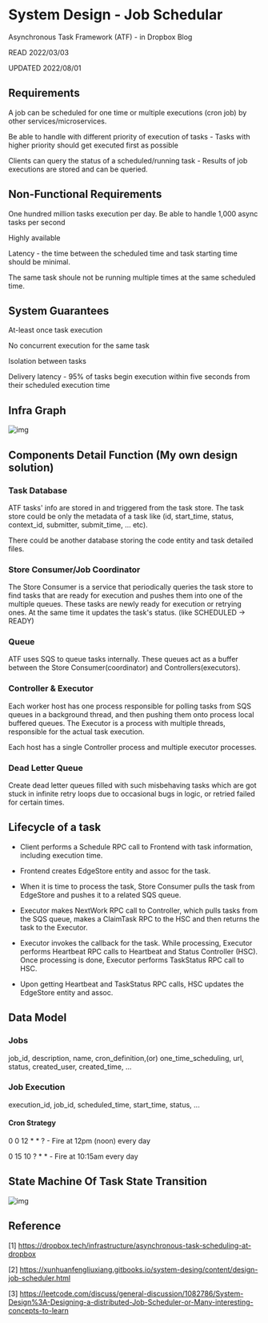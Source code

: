 # System Design - Job Schedular

Asynchronous Task Framework (ATF) - in Dropbox Blog

READ 2022/03/03

UPDATED 2022/08/01

## Requirements

A job can be scheduled for one time or multiple executions (cron job) by other services/microservices.

Be able to handle with different priority of execution of tasks - Tasks with higher priority should get executed first as possible

Clients can query the status of a scheduled/running task - Results of job executions are stored and can be queried.

## Non-Functional Requirements

One hundred million tasks execution per day. Be able to handle 1,000 async tasks per second

Highly available

Latency - the time between the scheduled time and task starting time should be minimal.

The same task shoule not be running multiple times at the same scheduled time.

## System Guarantees

At-least once task execution

No concurrent execution for the same task

Isolation between tasks

Delivery latency - 95% of tasks begin execution within five seconds from their scheduled execution time

## Infra Graph

![img](https://dropbox.tech/cms/content/dam/dropbox/tech-blog/en-us/2020/11/atf/diagrams/Techblog-ATF-720x844px-1.png)

## Components Detail Function (My own design solution)

### Task Database

ATF tasks' info are stored in and triggered from the task store. The task store could be only the metadata of a task like (id, start_time, status, context_id, submitter, submit_time, ... etc).

There could be another database storing the code entity and task detailed files.

### Store Consumer/Job Coordinator

The Store Consumer is a service that periodically queries the task store to find tasks that are ready for execution and pushes them into one of the multiple queues. These tasks are newly ready for execution or retrying ones. At the same time it updates the task's status. (like SCHEDULED -> READY)

### Queue

ATF uses SQS to queue tasks internally. These queues act as a buffer between the Store Consumer(coordinator) and Controllers(executors).

### Controller & Executor

Each worker host has one process responsible for polling tasks from SQS queues in a background thread, and then pushing them onto process local buffered queues. The Executor is a process with multiple threads, responsible for the actual task execution.

Each host has a single Controller process and multiple executor processes.

### Dead Letter Queue

Create dead letter queues filled with such misbehaving tasks which are got stuck in infinite retry loops due to occasional bugs in logic, or retried failed for certain times.

## Lifecycle of a task

* Client performs a Schedule RPC call to Frontend with task information, including execution time.

* Frontend creates EdgeStore entity and assoc for the task.

* When it is time to process the task, Store Consumer pulls the task from EdgeStore and pushes it to a related SQS queue.

* Executor makes NextWork RPC call to Controller, which pulls tasks from the SQS queue, makes a ClaimTask RPC to the HSC and then returns the task to the Executor.

* Executor invokes the callback for the task. While processing, Executor performs Heartbeat RPC calls to Heartbeat and Status Controller (HSC). Once processing is done, Executor performs TaskStatus RPC call to HSC.

* Upon getting Heartbeat and TaskStatus RPC calls, HSC updates the EdgeStore entity and assoc.

## Data Model

### Jobs

job_id, description, name, cron_definition,(or) one_time_scheduling, url, status, created_user, created_time, ...

### Job Execution

execution_id, job_id, scheduled_time, start_time, status, ...

#### Cron Strategy

0 0 12 * * ? - Fire at 12pm (noon) every day

0 15 10 ? * * - Fire at 10:15am every day

## State Machine Of Task State Transition

![img](https://dropbox.tech/cms/content/dam/dropbox/tech-blog/en-us/2020/11/atf/diagrams/Techblog-ATF-720x225px-2.png)

## Reference

[1] <https://dropbox.tech/infrastructure/asynchronous-task-scheduling-at-dropbox>

[2] <https://xunhuanfengliuxiang.gitbooks.io/system-desing/content/design-job-scheduler.html>

[3] <https://leetcode.com/discuss/general-discussion/1082786/System-Design%3A-Designing-a-distributed-Job-Scheduler-or-Many-interesting-concepts-to-learn>
